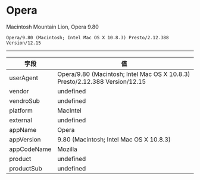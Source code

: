 
# Opera


Macintosh Mountain Lion, Opera 9.80

    Opera/9.80 (Macintosh; Intel Mac OS X 10.8.3) Presto/2.12.388 Version/12.15

----

| 字段        | 值                                                                          |
|-------------|-----------------------------------------------------------------------------|
| userAgent   | Opera/9.80 (Macintosh; Intel Mac OS X 10.8.3) Presto/2.12.388 Version/12.15 |
| vendor      | undefined                                                                   |
| vendroSub   | undefined                                                                   |
| platform    | MacIntel                                                                    |
| external    | undefined                                                                   |
| appName     | Opera                                                                       |
| appVersion  | 9.80 (Macintosh; Intel Mac OS X 10.8.3)                                     |
| appCodeName | Mozilla                                                                     |
| product     | undefined                                                                   |
| productSub  | undefined                                                                   |
